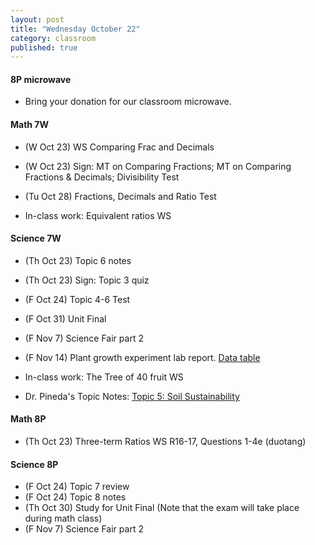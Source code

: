 ```yaml
---
layout: post
title: "Wednesday October 22"
category: classroom
published: true
---
```


#### 8P microwave
* Bring your donation for our classroom microwave. 

#### Math 7W
* (W Oct 23) WS Comparing Frac and Decimals
* (W Oct 23) Sign: MT on Comparing Fractions; MT on Comparing Fractions & Decimals; Divisibility Test
* (Tu Oct 28) Fractions, Decimals and Ratio Test

* In-class work: Equivalent ratios WS

#### Science 7W
* (Th Oct 23) Topic 6 notes
* (Th Oct 23) Sign: Topic 3 quiz
* (F Oct 24) Topic 4-6 Test
* (F Oct 31) Unit Final
* (F Nov 7) Science Fair part 2
* (F Nov 14) Plant growth experiment lab report. [Data table](https://www.dropbox.com/s/sosqormxox53y8g/Bean%20Germination%20Experiment%20Observations%20Template%20Data%20Tables.docx?dl=0)

* In-class work: The Tree of 40 fruit WS
* Dr. Pineda's  Topic Notes: [Topic 5: Soil Sustainability](http://drpineda.ca/classroom/notes/Science7/PlantsForFoodAndFibre/Topic5-SoilSustainability.html)

#### Math 8P
* (Th Oct 23) Three-term Ratios WS R16-17, Questions 1-4e (duotang)

#### Science 8P
* (F Oct 24) Topic 7 review
* (F Oct 24) Topic 8 notes
* (Th Oct 30) Study for Unit Final (Note that the exam will take place during math class)
* (F Nov 7) Science Fair part 2

